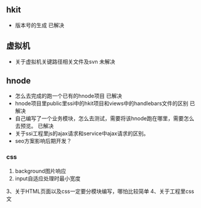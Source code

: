 ## hkit
- 版本号的生成  已解决
## 虚拟机
- 关于虚拟机关键路径相关文件及svn 未解决
## hnode
- 怎么去完成的跑一个已有的hnode项目   已解决
- hnode项目里public里ssi中的hkit项目和views中的handlebars文件的区别  已解决
- 自己编写了一个业务模块，怎么去测试，需要将该hnode跑在哪里，需要怎么去预览。 已解决 
- 关于ssi工程里js的ajax请求和service中ajax请求的区别。
- seo方案影响后期开发？





### css
1. background图片响应
2. input自适应处理时最小宽度


3、关于HTML页面以及css一定要分模块编写，哪怕比较简单
4、关于工程里css文